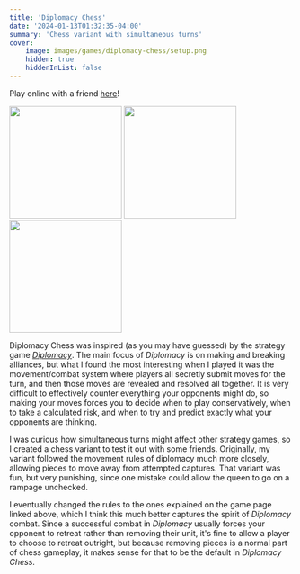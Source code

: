 ```yaml
---
title: 'Diplomacy Chess'
date: '2024-01-13T01:32:35-04:00'
summary: 'Chess variant with simultaneous turns'
cover:
    image: images/games/diplomacy-chess/setup.png
    hidden: true
    hiddenInList: false
---
```


Play online with a friend [here](https://chrisjuchem.dev/diplomacy-chess)!

<!--- not using https://github.com/adityatelange/hugo-PaperMod/wiki/FAQs#centering-image-in-markdown
so that images can be next to each other-->
<p class="centered">
  <img src="/images/games/diplomacy-chess/setup.png" width="200"/> 
  <img src="/images/games/diplomacy-chess/before.png" width="200"/> 
  <img src="/images/games/diplomacy-chess/after.png" width="200"/> 
</p>

Diplomacy Chess was inspired (as you may have guessed) by the strategy game
[*Diplomacy*](https://en.wikipedia.org/wiki/Diplomacy_(game)). The main focus 
of *Diplomacy* is on making and breaking alliances, but what I found the most
interesting when I played it was the movement/combat system where players all
secretly submit moves for the turn, and then those moves are revealed and 
resolved all together. It is very difficult to effectively counter everything
your opponents might do, so making your moves forces you to decide when to
play conservatively, when to take a calculated risk, and when to try and
predict exactly what your opponents are thinking. 

I was curious how simultaneous turns might affect other strategy games, so I
created a chess variant to test it out with some friends. Originally, my variant 
followed the movement rules of diplomacy much more closely, allowing pieces
to move away from attempted captures. That variant was fun, but very punishing,
since one mistake could allow the queen to go on a rampage unchecked.

I eventually changed the rules to the ones explained on the game page linked
above, which I think this much better captures the spirit of *Diplomacy* combat.
Since a successful combat in *Diplomacy* usually forces your opponent to 
retreat rather than removing their unit, it's fine to allow a player to choose
to retreat outright, but because removing pieces is a normal part of chess
gameplay, it makes sense for that to be the default in *Diplomacy Chess*.


